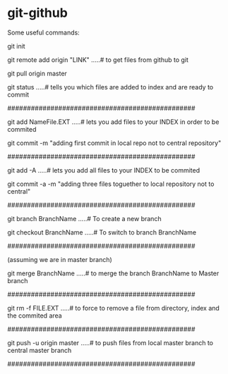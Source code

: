 # git-github
Some useful commands:

git init

git remote add origin "LINK"          .....# to get files from github to git

git pull origin master

git status .....# tells you which files are added to index and are ready to commit

################################################

git add NameFile.EXT  .....# lets you add files to your INDEX in order to be commited

git commit -m "adding first commit in local repo not to central repository"

################################################

git add -A .....# lets you add all files to your INDEX to be commited

git commit -a -m "adding three files toguether to local repository not to central"

################################################

git branch BranchName .....# To create a new branch 

git checkout BranchName .....# To switch to branch BranchName

################################################

(assuming we are in master branch)

git merge BranchName .....# to merge the branch BranchName to Master branch

################################################

git rm -f FILE.EXT .....# to force to remove a file from directory, index and the commited area

################################################

git push -u origin master .....# to push files from local master branch to central master branch

################################################


